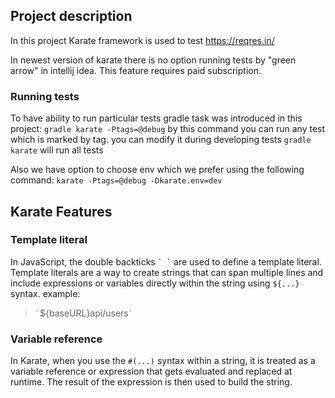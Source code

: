## Project description
In this project Karate framework is used to test https://reqres.in/ 

In newest version of karate there is no option running tests by "green arrow" in intellij idea.
This feature requires paid subscription.

### Running tests
To have ability to run particular tests gradle task was introduced in this project:
`gradle karate -Ptags=@debug`
by this command you can run any test which is marked by tag. you can modify it during developing tests
`gradle karate` will run all tests

Also we have option to choose env which we prefer using the following command:
`karate -Ptags=@debug -Dkarate.env=dev`

## Karate Features

### Template literal
In JavaScript, the double backticks `` ` ` `` are used to define a template literal.
Template literals are a way to create strings that can span multiple lines and include expressions
or variables directly within the string using `${...}` syntax.
example: 
> `` ` ``${baseURL}api/users`` ` ``


### Variable reference
In Karate, when you use the `#(...)` syntax within a string, it is treated as a variable reference
or expression that gets evaluated and replaced at runtime. The result of the expression is then used to
build the string.